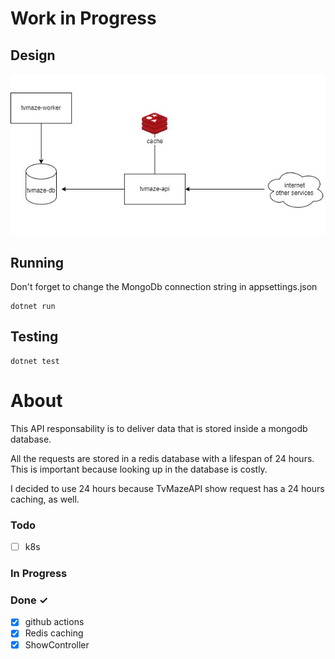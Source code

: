 # Work in Progress

## Design

![Design](docs/design.jfif)

## Running

Don't forget to change the MongoDb connection string in appsettings.json

```
dotnet run
```

## Testing

```
dotnet test
```

# About

This API responsability is to deliver data that is stored inside a mongodb database.

All the requests are stored in a redis database with a lifespan of 24 hours. This is important because looking up in the database is costly.

I decided to use 24 hours because TvMazeAPI show request has a 24 hours caching, as well.

### Todo

- [ ] k8s

### In Progress

### Done ✓

- [x] github actions
- [x] Redis caching
- [x] ShowController
